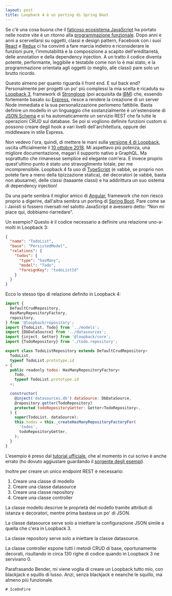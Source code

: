 ```yaml
---
layout: post
title: Loopback 4 è un porting di Spring Boot
---
```


Se c'è una cosa buona che il [faticoso ecosistema JavaScript](https://medium.com/@ericclemmons/javascript-fatigue-48d4011b6fc4) ha portato nelle nostre vite è un ritorno alla [programmazione funzionale](https://codeburst.io/functional-programming-in-javascript-e57e7e28c0e5). Dopo anni e anni a scervellarsi su oggetti, classi e design pattern, Facebook con i suoi [React](https://reactjs.org/) e [Redux](https://redux.js.org/) ci ha convinti a fare marcia indietro e riconsiderare le funzioni pure, l'immutabilità e la composizione a scapito dell'ereditarietà, delle annotation e della dependency injection. A un tratto il codice diventa potente, performante, leggibile e testabile come non lo è mai stato, e la programmazione orientata agli oggetti (o meglio, alle classi) pare solo un brutto ricordo.

Questo almeno per quanto riguarda il front end. E sul back end? Personalmente per progetti un po' più complessi la mia scelta è ricaduta su [Loopback 3](https://loopback.io/), framework di [Strongloop](https://strongloop.com/) (poi acquisita da [IBM](https://www.ibm.com/)) che, essendo fortemente basato su [Express](https://expressjs.com/), riesce a rendere la creazione di un server Node immediata e la sua personalizzazione perlomeno fattibile. Basta definire un modello in un linguaggio che sostanzialmente è un'estensione di [JSON Schema](https://json-schema.org/) e si ha automaticamente un servizio REST che fa tutte le operazioni CRUD sul database. Se poi si vogliono definire funzioni custom si possono creare degli hook a vari livelli dell'architettura, oppure dei middleware in stile Express.

Non vedevo l'ora, quindi, di mettere le mani sulla [versione 4 di Loopback](http://v4.loopback.io/), uscita ufficialmente il [10 ottobre 2018](https://strongloop.com/strongblog/loopback-4-ga). Mi aspettavo più potenza, una migliore documentazione, magari il supporto nativo a GraphQL. Ma soprattutto che rimanesse semplice ed elegante com'era. E invece proprio quest'ultimo punto è stato uno stravoglimento totale, per me incomprensibile. Loopback 4 fa uso di [TypeScript](https://www.typescriptlang.org/) (e vabbè, se proprio non potete fare a meno della tipizzazione statica), dei decoratori (e vabbè, basta non abusarne), delle classi (taaaante classi) e ha addirittura un suo sistema di dependency injection!

Da una parte sembra il miglior amico di [Angular](https://angular.io/), framework che non riesco proprio a digerire, dall'altra sembra un porting di [Spring Boot](http://spring.io/projects/spring-boot). Pare come se i Javisti si fossero riversati nel salotto JavaScript e avessero detto: "Non mi piace qui, dobbiamo riarredare".

Un esempio? Questo è il codice necessario a definire una relazione uno-a-molti in Loopback 3:

```json
{
  "name": "TodoList",
  "base": "PersistedModel",
  "relations": {
    "todos": {
      "type": "hasMany",
      "model": "Todo",
      "foreignKey": "todoListId"
    }
  }
}
```

Ecco lo stesso tipo di relazione definito in Loopback 4:

```js
import {
  DefaultCrudRepository,
  HasManyRepositoryFactory,
  repository,
} from '@loopback/repository';
import {TodoList, Todo} from '../models';
import {DbDataSource} from '../datasources';
import {inject, Getter} from '@loopback/core';
import {TodoRepository} from './todo.repository';

export class TodoListRepository extends DefaultCrudRepository<
  TodoList,
  typeof TodoList.prototype.id
> {
  public readonly todos: HasManyRepositoryFactory<
    Todo,
    typeof TodoList.prototype.id
  >;

  constructor(
    @inject('datasources.db') dataSource: DbDataSource,
    @repository.getter(TodoRepository)
    protected todoRepositoryGetter: Getter<TodoRepository>,
  ) {
    super(TodoList, dataSource);
    this.todos = this._createHasManyRepositoryFactoryFor(
      'todos',
      todoRepositoryGetter,
    );
  }
}
```

L'esempio è preso dal [tutorial ufficiale](https://loopback.io/doc/en/lb4/todo-list-tutorial-repository.html), che al momento in cui scrivo è anche errato (ho dovuto aggiustare guardando il [sorgente degli esempi](https://github.com/strongloop/loopback-next/blob/master/examples/todo-list/src/repositories/todo-list.repository.ts)).

Inoltre per creare un unico endpoint REST è necessario:

1. Creare una classe di modello
2. Creare una classe datasource
3. Creare una classe repository
4. Creare una classe controller

La classe modello descrive le proprietà del modello tramite attributi di istanza e decoratori, mentre prima bastava un po' di JSON.

La classe datasource serve solo a iniettare la configurazione JSON simile a quella che c'era in Loopback 3.

La classe repository serve solo a iniettare la classe datasource.

La classe controller espone tutti i metodi CRUD di base, oportunamente decorati, risultando in circa 130 righe di codice quando in Loopback 3 ne servivano 0.

Parafrasando Bender, mi viene voglia di creare un Loopback tutto mio, con blackjack e squillo di lusso. Anzi, senza blackjack e neanche le squillo, ma almeno più funzionale.

```
# IceOnFire
```
